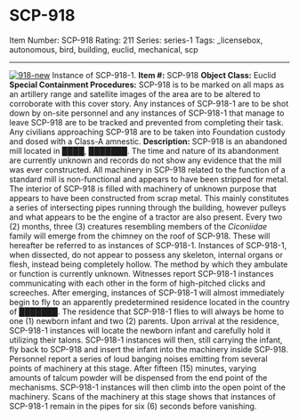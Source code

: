 # SCP-918
Item Number: SCP-918
Rating: 211
Series: series-1
Tags: _licensebox, autonomous, bird, building, euclid, mechanical, scp

---

[![918-new](https://scp-wiki.wdfiles.com/local--resized-images/scp-918/918-new/medium.jpg)](https://scp-wiki.wdfiles.com/local--files/scp-918/918-new)
Instance of SCP-918-1.
**Item #:** SCP-918
**Object Class:** Euclid
**Special Containment Procedures:** SCP-918 is to be marked on all maps as an artillery range and satellite images of the area are to be altered to corroborate with this cover story.
Any instances of SCP-918-1 are to be shot down by on-site personnel and any instances of SCP-918-1 that manage to leave SCP-918 are to be tracked and prevented from completing their task.
Any civilians approaching SCP-918 are to be taken into Foundation custody and dosed with a Class-A amnestic.
**Description:** SCP-918 is an abandoned mill located in ████, ███████. The time and nature of its abandonment are currently unknown and records do not show any evidence that the mill was ever constructed. All machinery in SCP-918 related to the function of a standard mill is non-functional and appears to have been stripped for metal.
The interior of SCP-918 is filled with machinery of unknown purpose that appears to have been constructed from scrap metal. This mainly constitutes a series of intersecting pipes running through the building, however pulleys and what appears to be the engine of a tractor are also present.
Every two (2) months, three (3) creatures resembling members of the _Ciconiidae_ family will emerge from the chimney on the roof of SCP-918. These will hereafter be referred to as instances of SCP-918-1. Instances of SCP-918-1, when dissected, do not appear to possess any skeleton, internal organs or flesh, instead being completely hollow. The method by which they ambulate or function is currently unknown. Witnesses report SCP-918-1 instances communicating with each other in the form of high-pitched clicks and screeches.
After emerging, instances of SCP-918-1 will almost immediately begin to fly to an apparently predetermined residence located in the country of ███████. The residence that SCP-918-1 flies to will always be home to one (1) newborn infant and two (2) parents. Upon arrival at the residence, SCP-918-1 instances will locate the newborn infant and carefully hold it utilizing their talons.
SCP-918-1 instances will then, still carrying the infant, fly back to SCP-918 and insert the infant into the machinery inside SCP-918. Personnel report a series of loud banging noises emitting from several points of machinery at this stage. After fifteen (15) minutes, varying amounts of talcum powder will be dispensed from the end point of the mechanisms.
SCP-918-1 instances will then climb into the open point of the machinery. Scans of the machinery at this stage shows that instances of SCP-918-1 remain in the pipes for six (6) seconds before vanishing.